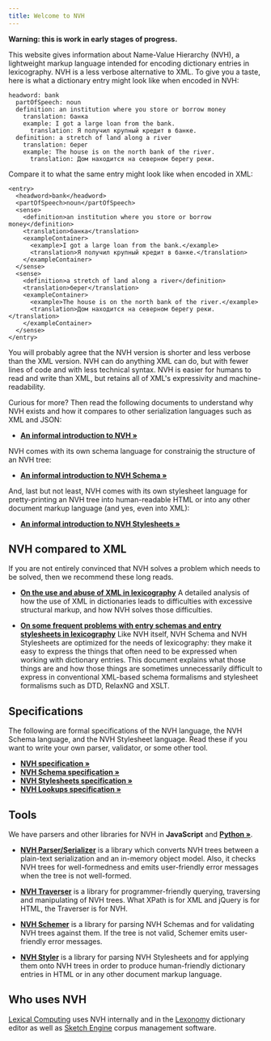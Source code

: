 ```yaml
---
title: Welcome to NVH
---
```


**Warning: this is work in early stages of progress.**

This website gives information about Name-Value Hierarchy (NVH), a lightweight markup language intended for encoding dictionary entries in lexicography. NVH is a less verbose alternative to XML. To give you a taste, here is what a dictionary entry might look like when encoded in NVH:

```
headword: bank
  partOfSpeech: noun
  definition: an institution where you store or borrow money
    translation: банка
    example: I got a large loan from the bank.
      translation: Я получил крупный кредит в банке.
  definition: a stretch of land along a river
    translation: берег
    example: The house is on the north bank of the river.
      translation: Дом находится на северном берегу реки.
```

Compare it to what the same entry might look like when encoded in XML:

```
<entry>
  <headword>bank</headword>
  <partOfSpeech>noun</partOfSpeech>
  <sense>
    <definition>an institution where you store or borrow money</definition>
    <translation>банка</translation>
    <exampleContainer>
      <example>I got a large loan from the bank.</example>
      <translation>Я получил крупный кредит в банке.</translation>
    </exampleContainer>
  </sense>
  <sense>
    <definition>a stretch of land along a river</definition>
    <translation>берег</translation>
    <exampleContainer>
      <example>The house is on the north bank of the river.</example>
      <translation>Дом находится на северном берегу реки.</translation>
    </exampleContainer>
  </sense>
</entry>
```

You will probably agree that the NVH version is shorter and less verbose than the XML version. NVH can do anything XML can do, but with fewer lines of code and with less technical syntax. NVH is easier for humans to read and write than XML, but retains all of XML's expressivity and machine-readability.

Curious for more? Then read the following documents to understand why NVH exists and how it compares to other serialization languages such as XML and JSON:

- **[An informal introduction to NVH »](intro-to-nvh.md)**

NVH comes with its own schema language for constrainig the structure of an NVH tree:


- **[An informal introduction to NVH Schema »](intro-to-nvh-schema.md)**

And, last but not least, NVH comes with its own stylesheet language for pretty-printing an NVH tree into human-readable HTML or into any other document markup language (and yes, even into XML):

- **[An informal introduction to NVH Stylesheets »](intro-to-nvh-stylesheets.md)**


## NVH compared to XML

If you are not entirely convinced that NVH solves a problem which needs to be solved, then we recommend these long reads.

- **[On the use and abuse of XML in lexicography](critique-xml.md)**  A detailed analysis of how the use of XML in dictionaries leads to difficulties with excessive structural markup, and how NVH solves those difficulties.

- **[On some frequent problems with entry schemas and entry stylesheets in lexicography](critique-schemas-stylesheets.md)** Like NVH itself, NVH Schema and NVH Stylesheets are optimized for the needs of lexicography: they make it easy to express the things that often need to be expressed when working with dictionary entries. This document explains what those things are and how those things are sometimes unnecessarily difficult to express in conventional XML-based schema formalisms and stylesheet formalisms such as DTD, RelaxNG and XSLT.


## Specifications

The following are formal specifications of the NVH language, the NVH Schema language, and the NVH Stylesheet language. Read these if you want to write your own parser, validator, or some other tool.

- **[NVH specification »](spec-nvh.md)**
- **[NVH Schema specification »](spec-nvh-schema.md)**
- **[NVH Stylesheets specification »](spec-nvh-stylesheets.md)**
- **[NVH Lookups specification »](spec-nvh-lookups.md)**


## Tools

We have parsers and other libraries for NVH in **JavaScript** and **[Python »](python/python.md)**.

- **[NVH Parser/Serializer](nvh-parser.md)** is a library which converts NVH trees between a plain-text serialization and an in-memory object model. Also, it checks NVH trees for well-formedness and emits user-friendly error messages when the tree is not well-formed.

- **[NVH Traverser](nvh-traverser.md)** is a library for programmer-friendly querying, traversing and manipulating of NVH trees. What XPath is for XML and jQuery is for HTML, the Traverser is for NVH.

- **[NVH Schemer](nvh-schemer.md)** is a library for parsing NVH Schemas and for validating NVH trees against them. If the tree is not valid, Schemer emits user-friendly error messages.

- **[NVH Styler](nvh-styler.md)** is a library for parsing NVH Stylesheets and for applying them onto NVH trees in order to produce human-friendly dictionary entries in HTML or in any other document markup language.


## Who uses NVH

[Lexical Computing](https://www.lexicalcomputing.com) uses NVH internally and in the [Lexonomy](https://www.lexonomy.eu) dictionary editor as well as [Sketch Engine](https://www.sketchengine.eu) corpus management software.
